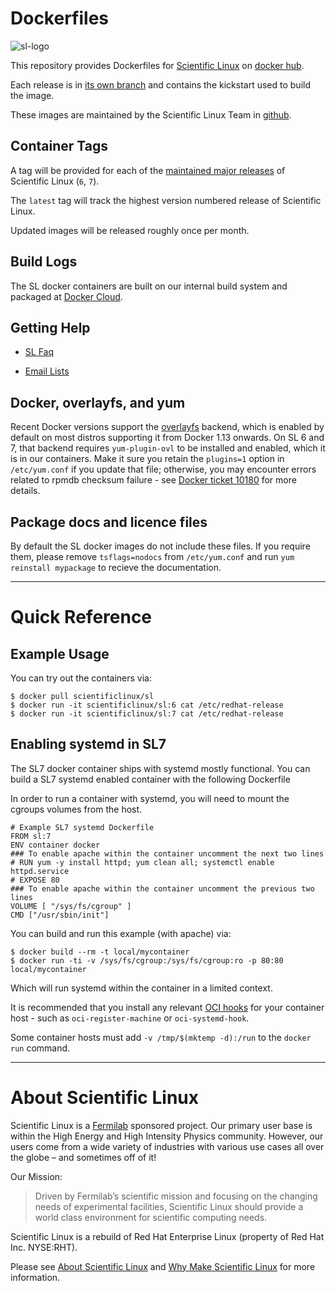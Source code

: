 # Dockerfiles

![sl-logo](http://ftp.scientificlinux.org/linux/scientific/graphics/latest/logo/sl-logo-48.png "SL Logo")

This repository provides Dockerfiles for [Scientific Linux](http://www.scientificlinux.org/) on [docker hub](https://hub.docker.com/r/scientificlinux/sl/).

Each release is in [its own branch](http://github.com/scientificlinux/sl-docker/branches) and contains the kickstart used to build the image.

These images are maintained by the Scientific Linux Team in [github](https://github.com/scientificlinux/sl-docker).

## Container Tags

A tag will be provided for each of the [maintained major releases](http://www.scientificlinux.org/downloads/sl-versions/) of Scientific Linux (`6`, `7`).

The `latest` tag will track the highest version numbered release of Scientific Linux.

Updated images will be released roughly once per month.

## Build Logs

The SL docker containers are built on our internal build system and packaged at [Docker Cloud](https://cloud.docker.com/app/scientificlinux/repository/docker/scientificlinux/sl/builds/).

## Getting Help

* [SL Faq](https://www.scientificlinux.org/documentation/faq)

* [Email Lists](https://www.scientificlinux.org/community)

## Docker, overlayfs, and yum

Recent Docker versions support the [overlayfs](https://docs.docker.com/engine/userguide/storagedriver/overlayfs-driver/) backend, which is enabled by default on most distros supporting it from Docker 1.13 onwards. On SL 6 and 7, that backend requires `yum-plugin-ovl` to be installed and enabled, which it is in our containers. Make it sure you retain the `plugins=1` option in `/etc/yum.conf` if you update that file; otherwise, you may encounter errors related to rpmdb checksum failure - see [Docker ticket 10180](https://github.com/docker/docker/issues/10180) for more details.

## Package docs and licence files

By default the SL docker images do not include these files.  If you require them, please remove `tsflags=nodocs` from `/etc/yum.conf` and run `yum reinstall mypackage` to recieve the documentation.

---
# Quick Reference

## Example Usage
You can try out the containers via:

```
$ docker pull scientificlinux/sl
$ docker run -it scientificlinux/sl:6 cat /etc/redhat-release
$ docker run -it scientificlinux/sl:7 cat /etc/redhat-release
```

## Enabling systemd in SL7
The SL7 docker container ships with systemd mostly functional.  You can build a SL7 systemd enabled container with the following Dockerfile

In order to run a container with systemd, you will need to mount the cgroups volumes from the host.

```
# Example SL7 systemd Dockerfile
FROM sl:7
ENV container docker
### To enable apache within the container uncomment the next two lines
# RUN yum -y install httpd; yum clean all; systemctl enable httpd.service
# EXPOSE 80
### To enable apache within the container uncomment the previous two lines
VOLUME [ "/sys/fs/cgroup" ]
CMD ["/usr/sbin/init"]
```

You can build and run this example (with apache) via:
```
$ docker build --rm -t local/mycontainer
$ docker run -ti -v /sys/fs/cgroup:/sys/fs/cgroup:ro -p 80:80 local/mycontainer
```
Which will run systemd within the container in a limited context.

It is recommended that you install any relevant [OCI hooks](https://www.opencontainers.org/) for your container host - such as `oci-register-machine` or `oci-systemd-hook`.

Some container hosts must add `-v /tmp/$(mktemp -d):/run` to the `docker run` command.

---
# About Scientific Linux

Scientific Linux is a [Fermilab](http://fnal.gov/) sponsored project.  Our primary user base is within the High Energy and High Intensity Physics community.  However, our users come from a wide variety of industries with various use cases all over the globe – and sometimes off of it!

Our Mission:
> Driven by Fermilab’s scientific mission and focusing on the changing needs of experimental facilities, Scientific Linux should provide a world class environment for scientific computing needs.

Scientific Linux is a rebuild of Red Hat Enterprise Linux (property of Red Hat Inc. NYSE:RHT).

Please see [About Scientific Linux](http://www.scientificlinux.org/about/) and [Why Make Scientific Linux](http://www.scientificlinux.org/about/why-make-scientific-linux/) for more information.


